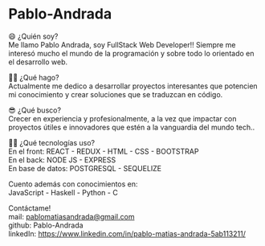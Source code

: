 # Pablo-Andrada


:smile: ¿Quién soy?  
Me llamo Pablo Andrada, soy FullStack Web Developer!!
Siempre me interesó mucho el mundo de la programación y sobre todo lo orientado en el desarrollo web. 

:weight_lifting_man: ¿Qué hago?  
Actualmente me dedico a desarrollar proyectos interesantes que potencien mi conocimiento y crear soluciones que se traduzcan en código.
  
:sunglasses: ¿Qué busco?  
Crecer en experiencia y profesionalmente, a la vez que impactar con proyectos útiles e innovadores que estén a la vanguardia del mundo tech..  

:technologist: ¿Qué tecnologías uso?    
En el front: REACT - REDUX - HTML - CSS - BOOTSTRAP  
En el back: NODE JS - EXPRESS   
En base de datos: POSTGRESQL - SEQUELIZE  

Cuento además con conocimientos en:   
JavaScript - Haskell - Python - C  

Contáctame!  
mail: pablomatiasandrada@gmail.com  
github: Pablo-Andrada  
linkedIn: https://www.linkedin.com/in/pablo-matias-andrada-5ab113211/


